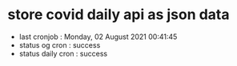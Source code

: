 # store covid daily api as json data

- last cronjob : Monday, 02 August 2021 00:41:45
- status og cron : success
- status daily cron : success
      
      